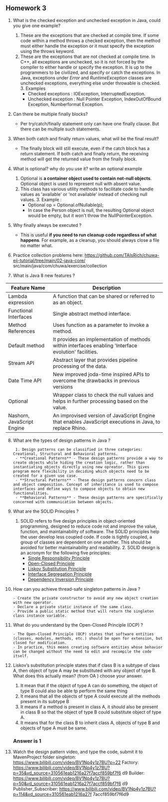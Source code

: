 ## Homework 3

1. What is the checked exception and unchecked exception in Java, could you give one example?

   	1. These are the exceptions that are checked at compile time. If some code within a method throws a checked exception, then the method must either handle the exception or it must specify the exception using the throws keyword.
   	1. These are the exceptions that are not checked at compile time. In C++, all exceptions are unchecked, so it is not forced by the compiler to either handle or specify the exception. It is up to the programmers to be civilized, and specify or catch the exceptions. In Java, exceptions under *Error* and *RuntimeException* classes are unchecked exceptions, everything else under throwable is checked. 
    	3. Examples
        - Checked exceptions : IOException, InterruptedException.
        - Unchecked exception : Null Pointer Exception, IndexOutOfBound Exception, Numberformat Exception.

2. Can there be multiple finally blocks? 

   	- Per try/catch/finally statement only can have one finally clause. But there can be multiple such statements.

3. When both catch and finally return values, what will be the final result?

   	- The finally block will still execute, even if the catch block has a return statement. If both catch and finally return, the receiving method will get the returned value from the finally block.

4. What is optional? why do you use it? write an optional example

   	1. Optional is **a container object used to contain not-null objects**. Optional object is used to represent null with absent value. 
   	1. This class has various utility methods to facilitate code to handle values as 'available' or 'not available' instead of checking null values.
    	3. Example :
        - Optional<Person> op = Optional.ofNullable(p);
        - In case the Person object is null, the resulting Optional object would be empty, but it won't throw the NullPointerException.

5. Why finally always be executed ?

   	- This is useful **if you need to run cleanup code regardless of what happens**. For example, as a cleanup, you should always close a file no matter what.

6. Practice collection problems here: https://github.com/TAIsRich/chuwa-eij-tutorial/tree/main/02-java-core/
   src/main/java/com/chuwa/exercise/collection 

7.  What is Java 8 new features ?

   | Feature Name               | Description                                                  |
   | -------------------------- | ------------------------------------------------------------ |
   | Lambda expression          | A function that can be shared or referred to as an object.   |
   | Functional Interfaces      | Single abstract method interface.                            |
   | Method References          | Uses function as a parameter to invoke a method.             |
   | Default method             | It provides an implementation of methods within interfaces enabling 'Interface evolution' facilities. |
   | Stream API                 | Abstract layer that provides pipeline processing of the data. |
   | Date Time API              | New improved joda-time inspired APIs to overcome the drawbacks in previous versions |
   | Optional                   | Wrapper class to check the null values and helps in further processing based on the value. |
   | Nashorn, JavaScript Engine | An improvised version of JavaScript Engine that enables JavaScript executions in Java, to replace Rhino. |

8. What are the types of design patterns in Java ?

    	1. Design patterns can be classified in three categories: Creational, Structural and Behavioral patterns.
        - **Creational Patterns** - These design patterns provide a way to create objects while hiding the creation logic, rather than instantiating objects directly using new opreator. This gives program more flexibility in deciding which objects need to be created for a given use case.
        - **Structural Patterns** - These design patterns concern class and object composition. Concept of inheritance is used to compose interfaces and define ways to compose objects to obtain new functionalities.
        - **Behavioral Patterns** - These design patterns are specifically concerned with communication between objects.

9. What are the SOLID Principles ?

   	1. SOLID refers to five design principles in object-oriented programming, designed to reduce code rot and improve the value, function, and maintainability of software. The SOLID principles help the user develop less coupled code. If code is tightly coupled, a group of classes are dependent on one another. This should be avoided for better maintainability and readability.
    	2. SOLID design is an acronym for the following five principles:
        - [Single Responsibility Principle](https://www.jrebel.com/blog/solid-principles-in-java#srp)
        - [Open-Closed Principle](https://www.jrebel.com/blog/solid-principles-in-java#ocp)
        - [Liskov Substitution Principle](https://www.jrebel.com/blog/solid-principles-in-java#lsp)
        - [Interface Segregation Principle](https://www.jrebel.com/blog/solid-principles-in-java#isp)
        - [Dependency Inversion Principle](https://www.jrebel.com/blog/solid-principles-in-java#dip)

10. How can you achieve thread-safe singleton patterns in Java ?

    	- Create the private constructor to avoid any new object creation with new operator. 
    	- Declare a private static instance of the same class. 
    	- Provide a public static method that will return the singleton class instance variable.

11. What do you understand by the Open-Closed Principle (OCP) ?

    	- The Open-Closed Principle (OCP) states that software entities (classes, modules, methods, etc.) should be open for extension, but closed for modification. 
    	- In practice, this means creating software entities whose behavior can be changed without the need to edit and recompile the code itself.

12. Liskov’s substitution principle states that if class B is a subtype of class A, then object of type A may be 
    substituted with any object of type B. What does this actually mean? (from OA ) choose your answer.

    1. It mean that if the object of type A can do something, the object of type B could also be able tp 
       perform the same thing
    2. It means that all the objects of type A could execute all the methods present in its subtype B
    3. It means if a method is present in class A, it should also be present in class B so that the object of 
       type B could substitute object of type A.
    4. It means that for the class B to inherit class A, objects of type B and objects of type A must be same.
    ### Answer is 1

13. Watch the design pattern video, and type the code, submit it to MavenProject folder
       singleton: https://www.bilibili.com/video/BV1Np4y1z7BU?p=22
       Factory: https://www.bilibili.com/video/BV1Np4y1z7BU?p=35&vd_source=310561eab1216a27f7accf859bf7f6
    d9
       Builder: https://www.bilibili.com/video/BV1Np4y1z7BU?p=50&vd_source=310561eab1216a27f7accf859bf7f6
    d9
       Publisher_Subscriber: https://www.bilibili.com/video/BV1Np4y1z7BU?p=114&vd_source=310561eab1216a27f
    7accf859bf7f6d9
